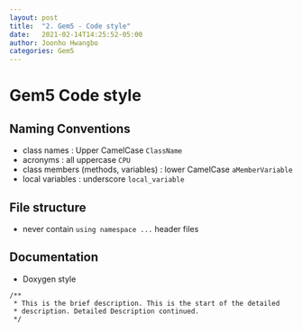 ```yaml
---
layout: post
title:  "2. Gem5 - Code style"
date:   2021-02-14T14:25:52-05:00
author: Joonho Hwangbo 
categories: Gem5
---
```


# Gem5 Code style
## Naming Conventions
- class names : Upper CamelCase `ClassName`
- acronyms : all uppercase `CPU`
- class members (methods, variables) : lower CamelCase `aMemberVariable`
- local variables : underscore `local_variable`

## File structure
- never contain `using namespace ...` header files

## Documentation
- Doxygen style
```
/**
 * This is the brief description. This is the start of the detailed
 * description. Detailed Description continued.
 */
 ```